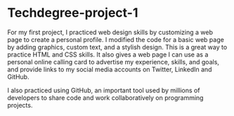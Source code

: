 # Techdegree-project-1
For my first project, I practiced web design skills by customizing a web page to create a personal profile. I modified the code for a basic web page by adding graphics, custom text, and a stylish design. This is a great way to practice HTML and CSS skills. It also gives a web page I can use as a personal online calling card to advertise my experience, skills, and goals, and provide links to my social media accounts on Twitter, LinkedIn and GitHub.

I also practiced using GitHub, an important tool used by millions of developers to share code and work collaboratively on programming projects.